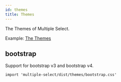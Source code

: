 ```yaml
---
id: themes
title: Themes
---
```


The Themes of Multiple Select.

<div id="codefund"></div>

Example: [The Themes](/examples#themes.html)

## bootstrap

Support for bootstrap v3 and bootstrap v4.

```
import 'multiple-select/dist/themes/bootstrap.css'
```
